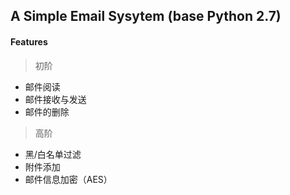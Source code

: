 ## A Simple Email Sysytem (base Python 2.7)
#### Features
> 初阶
  * 邮件阅读
  * 邮件接收与发送
  * 邮件的删除
> 高阶
  * 黑/白名单过滤
  * 附件添加
  * 邮件信息加密（AES）
> 
  
